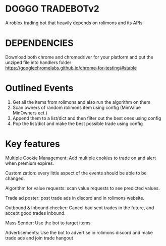 # DOGGO TRADEBOTv2
A roblox trading bot that heavily depends on rolimons and its APIs

# DEPENDENCIES
Download both chrome and chromedriver for your platform and put the unziped file into handlers folder
https://googlechromelabs.github.io/chrome-for-testing/#stable

# Outlined Events
1. Get all the items from rolimons and also run the algorithm on them
2. Scan owners of random rolimons item using config (MinValue MinOwners ect.)
3. Append them to a list/dict and then filter out the best ones using config
4. Pop the list/dict and make the best possible trade using config

# Key features
Multiple Cookie Management: Add multiple cookies to trade on and alert when premium expires.

Customization: every little aspect of the events should be able to be changed.

Algorithm for value requests: scan value requests to see predicted values.

Trade ad poster: post trade ads in discord and in rolimons website.

Outbound & Inbound checker: Cancel bad sent trades in the future, and accept good trades inbound.

Mass Sender: Use the bot to target items

Advertisements: Use the bot to advertise in rolimons discord and make trade ads and join trade hangout 

 


